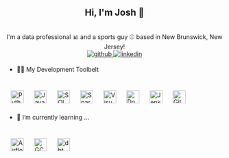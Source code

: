 ## <div align="center">Hi, I'm Josh 👋</div>  
<br/>
<div align="center">I'm a data professional 📊 and a sports guy ⚾ based in New Brunswick, New Jersey!</div>
<div align="center">
  <a href="https://github.com/whl0217" target="_blank">
    <img src=https://img.shields.io/badge/github-%2324292e.svg?&style=for-the-badge&logo=github&logoColor=white alt=github style="margin-bottom: 5px;" />
  </a>
  <a href="https://www.linkedin.com/in/wang-han-li-5b789913b" target="_blank">
    <img src=https://img.shields.io/badge/linkedin-%231E77B5.svg?&style=for-the-badge&logo=linkedin&logoColor=white alt=linkedin style="margin-bottom: 5px;" />
  </a>
</div>

- 👨‍💻 My Development Toolbelt
<br/>
<a href="https://github.com/" target="_blank"><img style="margin: 10px" src="https://cdn.jsdelivr.net/gh/devicons/devicon@latest/icons/python/python-original-wordmark.svg" alt="Python" height="30" /></a>  
<a href="https://github.com/" target="_blank"><img style="margin: 10px" src="https://cdn.jsdelivr.net/gh/devicons/devicon@latest/icons/java/java-original-wordmark.svg" alt="Java" height="30" /></a>
<a href="https://github.com/" target="_blank"><img style="margin: 10px" src="https://cdn.jsdelivr.net/gh/devicons/devicon@latest/icons/azuresqldatabase/azuresqldatabase-original.svg" alt="SQL" height="30" /></a>
<a href="https://github.com/" target="_blank"><img style="margin: 10px" src="https://cdn.jsdelivr.net/gh/devicons/devicon@latest/icons/apachespark/apachespark-original-wordmark.svg" alt="Spark" height="30" /></a>
<a href="https://github.com/" target="_blank"><img style="margin: 10px" src="https://cdn.jsdelivr.net/gh/devicons/devicon@latest/icons/visualstudio/visualstudio-original.svg" alt="Visual Studio" height="30" /></a>
<a href="https://github.com/" target="_blank"><img style="margin: 10px" src="https://cdn.jsdelivr.net/gh/devicons/devicon@latest/icons/docker/docker-original-wordmark.svg" alt="Docker" height="30" /></a>
<a href="https://github.com/" target="_blank"><img style="margin: 10px" src="https://cdn.jsdelivr.net/gh/devicons/devicon@latest/icons/jenkins/jenkins-original.svg" alt="Jenkins" height="30" /></a>
<a href="https://github.com/" target="_blank"><img style="margin: 10px" src="https://cdn.jsdelivr.net/gh/devicons/devicon@latest/icons/git/git-original.svg" alt="Git" height="30" /></a>

- 🌱 I’m currently learning ...
<br/>
<a href="https://github.com/" target="_blank"><img style="margin: 10px" src="https://cdn.jsdelivr.net/gh/devicons/devicon@latest/icons/apacheairflow/apacheairflow-original.svg" alt="Airflow" height="30" /></a>
<a href="https://github.com/" target="_blank"><img style="margin: 10px" src="https://profilinator.rishav.dev/skills-assets/google_cloud-icon.svg" alt="GCP" height="30" /></a>
<a href="https://github.com/" target="_blank"><img style="margin: 10px" src="https://www.getdbt.com/ui/img/logos/dbt-logo.svg" alt="dbt" height="30" /></a>
